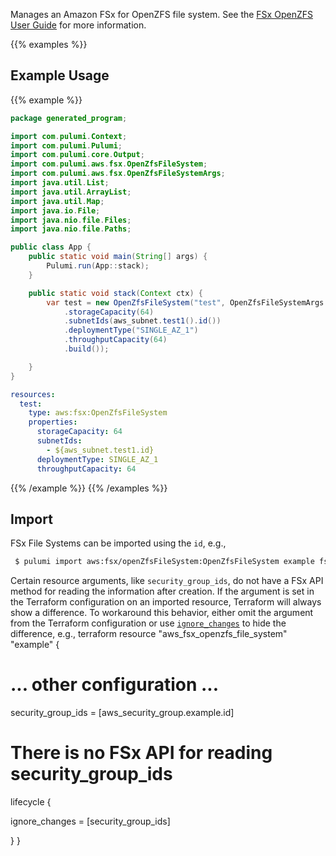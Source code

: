 Manages an Amazon FSx for OpenZFS file system.
See the [FSx OpenZFS User Guide](https://docs.aws.amazon.com/fsx/latest/OpenZFSGuide/what-is-fsx.html) for more information.

{{% examples %}}
## Example Usage
{{% example %}}

```java
package generated_program;

import com.pulumi.Context;
import com.pulumi.Pulumi;
import com.pulumi.core.Output;
import com.pulumi.aws.fsx.OpenZfsFileSystem;
import com.pulumi.aws.fsx.OpenZfsFileSystemArgs;
import java.util.List;
import java.util.ArrayList;
import java.util.Map;
import java.io.File;
import java.nio.file.Files;
import java.nio.file.Paths;

public class App {
    public static void main(String[] args) {
        Pulumi.run(App::stack);
    }

    public static void stack(Context ctx) {
        var test = new OpenZfsFileSystem("test", OpenZfsFileSystemArgs.builder()        
            .storageCapacity(64)
            .subnetIds(aws_subnet.test1().id())
            .deploymentType("SINGLE_AZ_1")
            .throughputCapacity(64)
            .build());

    }
}
```
```yaml
resources:
  test:
    type: aws:fsx:OpenZfsFileSystem
    properties:
      storageCapacity: 64
      subnetIds:
        - ${aws_subnet.test1.id}
      deploymentType: SINGLE_AZ_1
      throughputCapacity: 64
```
{{% /example %}}
{{% /examples %}}

## Import

FSx File Systems can be imported using the `id`, e.g.,

```sh
 $ pulumi import aws:fsx/openZfsFileSystem:OpenZfsFileSystem example fs-543ab12b1ca672f33
```

 Certain resource arguments, like `security_group_ids`, do not have a FSx API method for reading the information after creation. If the argument is set in the Terraform configuration on an imported resource, Terraform will always show a difference. To workaround this behavior, either omit the argument from the Terraform configuration or use [`ignore_changes`](https://www.terraform.io/docs/configuration/meta-arguments/lifecycle.html#ignore_changes) to hide the difference, e.g., terraform resource "aws_fsx_openzfs_file_system" "example" {

 # ... other configuration ...

 security_group_ids = [aws_security_group.example.id]

 # There is no FSx API for reading security_group_ids

 lifecycle {



 ignore_changes = [security_group_ids]

 } } 